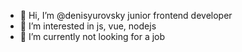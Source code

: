 - 👋 Hi, I’m @denisyurovsky junior frontend developer
- 👀 I’m interested in js, vue, nodejs 
- 🌱 I’m currently not looking for a job

<!---
denisyurovsky/denisyurovsky is a ✨ special ✨ repository because its `README.md` (this file) appears on your GitHub profile.
You can click the Preview link to take a look at your changes.
--->
